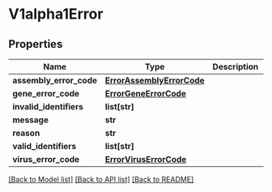 # V1alpha1Error

## Properties
Name | Type | Description | Notes
------------ | ------------- | ------------- | -------------
**assembly_error_code** | [**ErrorAssemblyErrorCode**](ErrorAssemblyErrorCode.md) |  | [optional] 
**gene_error_code** | [**ErrorGeneErrorCode**](ErrorGeneErrorCode.md) |  | [optional] 
**invalid_identifiers** | **list[str]** |  | [optional] 
**message** | **str** |  | [optional] 
**reason** | **str** |  | [optional] 
**valid_identifiers** | **list[str]** |  | [optional] 
**virus_error_code** | [**ErrorVirusErrorCode**](ErrorVirusErrorCode.md) |  | [optional] 

[[Back to Model list]](../README.md#documentation-for-models) [[Back to API list]](../README.md#documentation-for-api-endpoints) [[Back to README]](../README.md)


